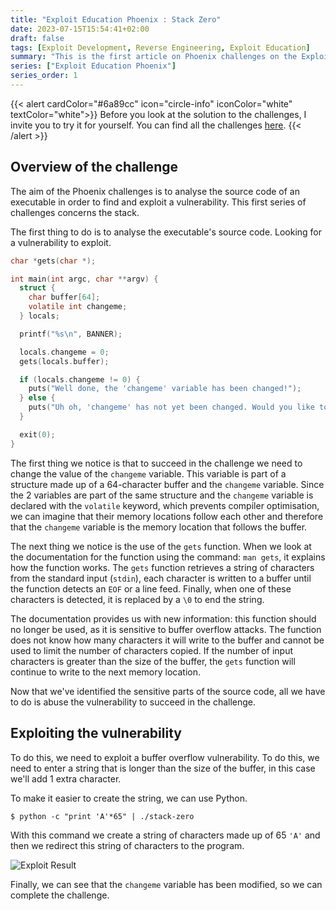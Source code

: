 ```yaml
---
title: "Exploit Education Phoenix : Stack Zero"
date: 2023-07-15T15:54:41+02:00
draft: false
tags: [Exploit Development, Reverse Engineering, Exploit Education]
summary: "This is the first article on Phoenix challenges on the Exploit Education website. In this article we are going to solve the Stack-Zero challenge."
series: ["Exploit Education Phoenix"]
series_order: 1
---
```


{{< alert cardColor="#6a89cc" icon="circle-info" iconColor="white" textColor="white">}}
Before you look at the solution to the challenges, I invite you to try it for yourself. You can find all the challenges [here](https://exploit.education/phoenix/).
{{< /alert >}}

## Overview of the challenge

The aim of the Phoenix challenges is to analyse the source code of an executable in order to find and exploit a vulnerability. This first series of challenges concerns the stack. 

The first thing to do is to analyse the executable's source code. Looking for a vulnerability to exploit.

```c
char *gets(char *);

int main(int argc, char **argv) {
  struct {
    char buffer[64];
    volatile int changeme;
  } locals;

  printf("%s\n", BANNER);

  locals.changeme = 0;
  gets(locals.buffer);

  if (locals.changeme != 0) {
    puts("Well done, the 'changeme' variable has been changed!");
  } else {
    puts("Uh oh, 'changeme' has not yet been changed. Would you like to try again?");
  }

  exit(0);
}
```

The first thing we notice is that to succeed in the challenge we need to change the value of the `changeme` variable. This variable is part of a structure made up of a 64-character buffer and the `changeme` variable. Since the 2 variables are part of the same structure and the `changeme` variable is declared with the `volatile` keyword, which prevents compiler optimisation, we can imagine that their memory locations follow each other and therefore that the `changeme` variable is the memory location that follows the buffer.

The next thing we notice is the use of the `gets` function. When we look at the documentation for the function using the command: `man gets`, it explains how the function works. The `gets` function retrieves a string of characters from the standard input (`stdin`), each character is written to a buffer until the function detects an `EOF` or a line feed. Finally, when one of these characters is detected, it is replaced by a `\0` to end the string.

The documentation provides us with new information: this function should no longer be used, as it is sensitive to buffer overflow attacks. The function does not know how many characters it will write to the buffer and cannot be used to limit the number of characters copied. If the number of input characters is greater than the size of the buffer, the `gets` function will continue to write to the next memory location.

Now that we've identified the sensitive parts of the source code, all we have to do is abuse the vulnerability to succeed in the challenge.

## Exploiting the vulnerability

To do this, we need to exploit a buffer overflow vulnerability. To do this, we need to enter a string that is longer than the size of the buffer, in this case we'll add 1 extra character.

To make it easier to create the string, we can use Python.

```console
$ python -c "print 'A'*65" | ./stack-zero
```

With this command we create a string of characters made up of 65 `'A'` and then we redirect this string of characters to the program.

![Exploit Result](https://github.com/adamhlt/adamhlt.github.io/assets/48086737/d796640a-9e7c-47d5-a4c8-4e9572eda01e "Result of exploiting the vulnerability.")

Finally, we can see that the `changeme` variable has been modified, so we can complete the challenge.
